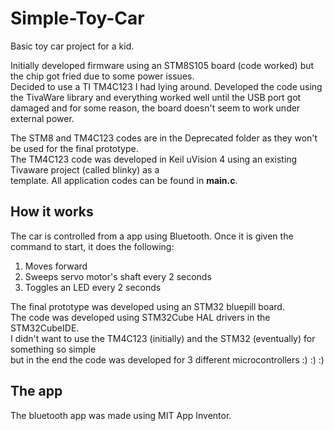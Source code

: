 # Simple-Toy-Car

Basic toy car project for a kid.  

Initially developed firmware using an STM8S105 board (code worked) but the chip got fried due to some power issues.  
Decided to use a TI TM4C123 I had lying around. Developed the code using the TivaWare library and everything worked well 
until the USB port got damaged and for some reason, the board doesn't seem to work under external power.

The STM8 and TM4C123 codes are in the Deprecated folder as they won't be used for the final prototype.  
The TM4C123 code was developed in Keil uVision 4 using an existing Tivaware project (called blinky) as a  
template. All application codes can be found in **main.c**.  

## How it works  
The car is controlled from a app using Bluetooth. Once it is given the command to start, it does the following:  
1. Moves forward  
2. Sweeps servo motor's shaft every 2 seconds  
3. Toggles an LED every 2 seconds  

The final prototype was developed using an STM32 bluepill board.  
The code was developed using STM32Cube HAL drivers in the STM32CubeIDE.  
I didn't want to use the TM4C123 (initially) and the STM32 (eventually) for something so simple  
but in the end the code was developed for 3 different microcontrollers :) :) :)  

## The app  
The bluetooth app was made using MIT App Inventor.  



